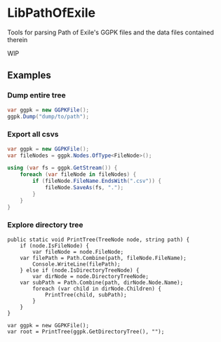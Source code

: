 
# LibPathOfExile

Tools for parsing Path of Exile's GGPK files and the data files contained therein

WIP

## Examples

### Dump entire tree
```cs
var ggpk = new GGPKFile();
ggpk.Dump("dump/to/path");
```

### Export all csvs

```cs
var ggpk = new GGPKFile();
var fileNodes = ggpk.Nodes.OfType<FileNode>();

using (var fs = ggpk.GetStream()) {
	foreach (var fileNode in fileNodes) {
		if (fileNode.FileName.EndsWith(".csv")) {
			fileNode.SaveAs(fs, ".");
		}
	}
}
```

### Explore directory tree

```
public static void PrintTree(TreeNode node, string path) {
	if (node.IsFileNode) {
		var fileNode = node.FileNode;
    var filePath = Path.Combine(path, fileNode.FileName);
		Console.WriteLine(filePath);
	} else if (node.IsDirectoryTreeNode) {
		var dirNode = node.DirectoryTreeNode;
    var subPath = Path.Combine(path, dirNode.Node.Name);
		foreach (var child in dirNode.Children) {
			PrintTree(child, subPath);
		}
	}
}

var ggpk = new GGPKFile();
var root = PrintTree(ggpk.GetDirectoryTree(), "");
```
